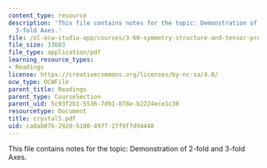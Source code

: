 ```yaml
---
content_type: resource
description: 'This file contains notes for the topic: Demonstration of 2-fold and
  3-fold Axes.'
file: /ol-ocw-studio-app/courses/3-60-symmetry-structure-and-tensor-properties-of-materials-fall-2005/ca8ab07b29205180497727f9ffd94448_crystal5.pdf
file_size: 33603
file_type: application/pdf
learning_resource_types:
- Readings
license: https://creativecommons.org/licenses/by-nc-sa/4.0/
ocw_type: OCWFile
parent_title: Readings
parent_type: CourseSection
parent_uid: 5c93f2b1-5536-7d91-878e-b2224ece1c30
resourcetype: Document
title: crystal5.pdf
uid: ca8ab07b-2920-5180-4977-27f9ffd94448
---
```

This file contains notes for the topic: Demonstration of 2-fold and 3-fold Axes.